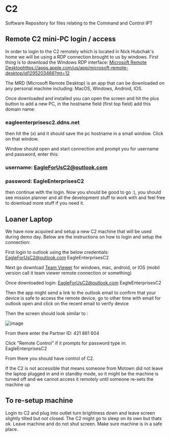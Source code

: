 # C2

Software Repository for files relating to the Command and Control IPT

## Remote C2 mini-PC login / access

In order to login to the C2 remotely which is located in Nick Hubchak's home
we will be using a RDP connection brought to us by windows. First thing is to
download the Windows RDP interface: [Microsoft Remote Desktop](https://apps.apple.com/us/app/microsoft-remote-desktop/id1295203466?mt=12)<https://apps.apple.com/us/app/microsoft-remote-desktop/id1295203466?mt=12>

The MRD (Microsoft Remote Desktop) is an app that can be downloaded on any
personal machine including: MacOS, Windows, Android, IOS.

Once downloaded and installed you can open the screen and hit the plus button
to add a new PC, in the hostname field (first top field) add this domain name:

### eagleenterprisesc2.ddns.net

then hit the (x) and it should save the pc hostname in a small window. Click on
that window.

Window should open and start connection and prompt you for username and password,
enter this:

### username: <EagleForUsC2@outlook.com>

### password: EagleEnterprisesC2

then continue with the login. Now you should be good to go :), you should see mission planner and all the development stuff to work with and feel free to download more stuff if you need it.

## Loaner Laptop

We have now acquired and setup a new C2 machine that will be used during demo
day. Below are the instructions on how to login and setup the connection:

First login to outlook using the below credentials:
<EagleForUsC2@outlook.com>
EagleEnterprisesC2

Next go download [Team Viewer](https://www.teamviewer.com/en-us/download/windows/?utm_source=google&utm_medium=cpc&utm_campaign=us%7Cb%7Cpr%7C22%7Caug%7Ctv-core-download-sn%7Cnew%7Ct0%7C0&utm_content=Download&utm_term=teamviewer+download) for windows, mac, android, or IOS (mobil version call it team viewer remote connection or
something)

Once downloaded login:
<EagleForUsC2@outlook.com>
EagleEnterprisesC2

Then the app might send a link to the outlook email to confirm that your device
is safe to access the remote device, go to other time with email for outlook
open and click on the recent email to verify device

Then the screen should look similar to :

![image](https://github.com/Eagle-Enterprises/C2/assets/161257399/f1677a3c-8af2-4688-a78e-df394e5d5be9)

From there enter the Partner ID:
421 881 604

Click "Remote Control" if it prompts for password type in:
EagleEnterprisesC2

From there you should have control of C2.

If the C2 is not accessible that means someone from Motown did not leave the
laptop plugged in and in standby mode, so it might be the machine is turned off
and we cannot access it remotely until someone re-sets the machine up

## To re-setup machine

Login to C2 and plug into outlet turn brightness down and leave screen slightly
tilted but not closed. The C2 might go to sleep on its own but thats ok. Leave
machine and do not shut screen. Make sure machine is in a safe place.
